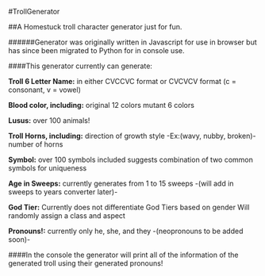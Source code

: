 #TrollGenerator

##A Homestuck troll character generator just for fun.

######Generator was originally written in Javascript for use in browser but has since been migrated to Python for in console use. 

####This generator currently can generate:
	
**Troll 6 Letter Name:**
	in either CVCCVC format or CVCVCV format
	(c = consonant, v = vowel)

**Blood color, including:**
	original 12 colors
	mutant 6 colors

**Lusus:**
	over 100 animals!

**Troll Horns, including:**
	direction of growth
	style -Ex:(wavy, nubby, broken)-
	number of horns

**Symbol:**
	over 100 symbols included
	suggests combination of two common symbols for uniqueness

**Age in Sweeps:**
	currently generates from 1 to 15 sweeps
	-(will add in sweeps to years converter later)-

**God Tier:**
	Currently does not differentiate God Tiers based on gender
	Will randomly assign a class and aspect

**Pronouns!:**
	currently only he, she, and they
	-(neopronouns to be added soon)-


####In the console the generator will print all of the information of the generated troll using their generated pronouns!